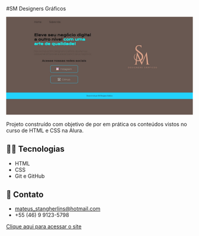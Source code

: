 #SM Designers Gráficos

![preview](./assets/PagWeb.jpeg)

Projeto construído com objetivo de por em prática os conteúdos vistos no curso de HTML e CSS na Alura.


## 🧑‍💻 Tecnologias

- HTML
- CSS
- Git e GitHub


## 📩 Contato

* mateus_stangherlins@hotmail.com
* +55 (46) 9 9123-5798


[Clique aqui para acessar o site](https://mateus402.github.io/SM-Designers-Graficos/)